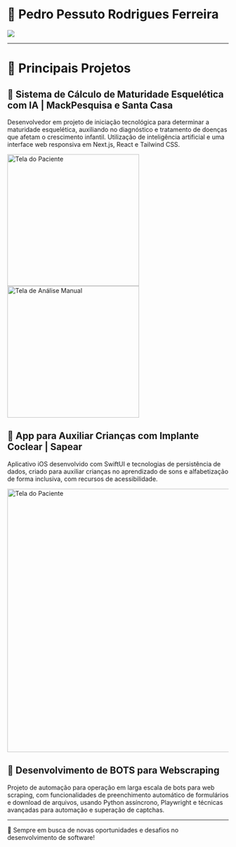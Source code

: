 # 👋 Pedro Pessuto Rodrigues Ferreira 
<div> 
  <a href="https://www.linkedin.com/in/pedro-pessuto" target="_blank"><img src="https://img.shields.io/badge/-LinkedIn-%230077B5?style=for-the-badge&logo=linkedin&logoColor=white" target="_blank"></a> 
</div>

---

# 🌟 Principais Projetos


## 📌  **Sistema de Cálculo de Maturidade Esquelética com IA** | MackPesquisa e Santa Casa  

Desenvolvedor em projeto de iniciação tecnológica para determinar a maturidade esquelética, auxiliando no diagnóstico e tratamento de doenças que afetam o crescimento infantil. Utilização de inteligência artificial e uma interface web responsiva em Next.js, React e Tailwind CSS.

<img width="300" alt="Tela do Paciente" src="https://github.com/user-attachments/assets/959ca64b-0c6f-45bd-9257-97386dd20369">
<img width="300" alt="Tela de Análise Manual" src="https://github.com/user-attachments/assets/d2be761c-794e-40f0-a84a-11b93f2430a9">

## 📌  **App para Auxiliar Crianças com Implante Coclear** | Sapear  

Aplicativo iOS desenvolvido com SwiftUI e tecnologias de persistência de dados, criado para auxiliar crianças no aprendizado de sons e alfabetização de forma inclusiva, com recursos de acessibilidade.

<img width="600" alt="Tela do Paciente" src="https://github.com/user-attachments/assets/d7e92d31-4803-42d6-89df-88708556861d">

## 📌  **Desenvolvimento de BOTS para Webscraping**

Projeto de automação para operação em larga escala de bots para web scraping, com funcionalidades de preenchimento automático de formulários e download de arquivos, usando Python assíncrono, Playwright e técnicas avançadas para automação e superação de captchas.



---

🌱 Sempre em busca de novas oportunidades e desafios no desenvolvimento de software!
